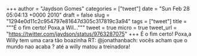
+++
author = "Jaydson Gomes"
categories = ["tweet"]
date = "Sun Feb 28 05:04:13 +0000 2010"
draft = false
slug = "1294e0d11c2c954797e81647d305c317819c3a94"
tags = ["tweet"]
title = """É o fim certo! Poxa,a Wil..."""
tweet = true
micro = true
tweet_url = "https://twitter.com/jaydson/status/9763287075"
+++
É o fim certo! Poxa,a Willy tem uma cara tão boazinha RT: @jonathanbach: vocês acham que o mundo nao acaba ? até a willy matou a treinadora!
